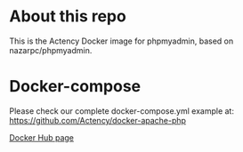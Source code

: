 # About this repo

This is the Actency Docker image for phpmyadmin, based on nazarpc/phpmyadmin.

# Docker-compose

Please check our complete docker-compose.yml example at: https://github.com/Actency/docker-apache-php

[Docker Hub page](https://hub.docker.com/r/actency/docker-phpmyadmin/)
